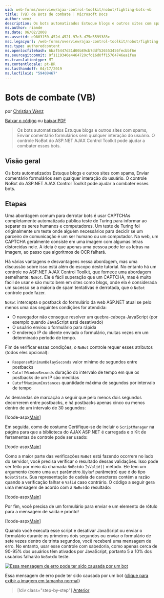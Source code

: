 ```yaml
---
uid: web-forms/overview/ajax-control-toolkit/nobot/fighting-bots-vb
title: (VB) de Bots de combate | Microsoft Docs
author: wenz
description: Os bots automatizados Estuque blogs e outros sites com spams, Enviar comentário formulários sem qualquer interação do usuário. Controle NoBot do ASP.NET AJAX Con...
ms.author: riande
ms.date: 06/02/2008
ms.assetid: e9803150-452d-4521-97e3-d75d5599383c
msc.legacyurl: /web-forms/overview/ajax-control-toolkit/nobot/fighting-bots-vb
msc.type: authoredcontent
ms.openlocfilehash: 6baf5447d31d00b89cb7ddf526553456fecbbf6e
ms.sourcegitcommit: 0f1119340e4464720cfd16d0ff15764746ea1fea
ms.translationtype: MT
ms.contentlocale: pt-BR
ms.lasthandoff: 04/17/2019
ms.locfileid: "59409467"
---
```

# <a name="fighting-bots-vb"></a>Bots de combate (VB)

por [Christian Wenz](https://github.com/wenz)

[Baixar o código](http://download.microsoft.com/download/9/3/f/93f8daea-bebd-4821-833b-95205389c7d0/NoBot0.vb.zip) ou [baixar PDF](http://download.microsoft.com/download/b/6/a/b6ae89ee-df69-4c87-9bfb-ad1eb2b23373/nobot0VB.pdf)

> Os bots automatizados Estuque blogs e outros sites com spams, Enviar comentário formulários sem qualquer interação do usuário. O controle NoBot do ASP.NET AJAX Control Toolkit pode ajudar a combater esses bots.


## <a name="overview"></a>Visão geral

Os bots automatizados Estuque blogs e outros sites com spams, Enviar comentário formulários sem qualquer interação do usuário. O controle NoBot do ASP.NET AJAX Control Toolkit pode ajudar a combater esses bots.

## <a name="steps"></a>Etapas

Uma abordagem comum para derrotar bots é usar CAPTCHAs completamente automatizada pública teste de Turing para informar ao separar os seres humanos e computadores. Um teste de Turing foi originalmente um teste onde alguém necessários para decidir se um parceiro de comunicação é um ser humano ou um computador. Na web, um CAPTCHA geralmente consiste em uma imagem com algumas letras distorcidas nele. A ideia é que apenas uma pessoa pode ler as letras na imagem, ao passo que algoritmos de OCR falhará.

Há várias vantagens e desvantagens nessa abordagem, mas uma discussão sobre isso está além do escopo deste tutorial. No entanto há um controle no ASP.NET AJAX Control Toolkit, que fornece uma abordagem semelhante: `NoBot`. Ele é fácil superação que um CAPTCHA, mas é muito fácil de usar e são muito bem em sites como blogs, onde ela é considerada um sucesso se a maioria de spam tentativas é derrotada, que o `NoBot` controle pode fazer.

`NoBot` intercepta o postback do formulário da web ASP.NET atual se pelo menos uma das seguintes condições for atendida:

- O navegador não consegue resolver um quebra-cabeça JavaScript (por exemplo quando JavaScript está desativado)
- O usuário enviou o formulário para rápida
- O endereço IP do cliente enviado o formulário, muitas vezes em um determinado período de tempo.

Fim de verificar essas condições, o `NoBot` controle requer esses atributos (todos eles opcional):

- `ResponseMinimumDelaySeconds` valor mínimo de segundos entre postbacks
- `CutoffWindowSeconds` duração do intervalo de tempo em que os postbacks de um IP são medidas
- `CutoffMaximumInstances` quantidade máxima de segundos por intervalo de tempo

As demandas de marcação a seguir que pelo menos dois segundos decorrerem entre postbacks, e há postbacks apenas cinco ou menos dentro de um intervalo de 30 segundos:

[!code-aspx[Main](fighting-bots-vb/samples/sample1.aspx)]

Em seguida, como de costume Certifique-se de incluir o `ScriptManager` na página para que a biblioteca do AJAX ASP.NET é carregada e o Kit de ferramentas de controle pode ser usado:

[!code-aspx[Main](fighting-bots-vb/samples/sample2.aspx)]

Como a maior parte das verificações `NoBot` está fazendo ocorrem no lado do servidor, você precisa verificar o resultado dessas validações. Isso pode ser feito por meio da chamada `NoBot`do `IsValid()` método. Ele tem um argumento (como uma `out` parâmetro /`ByRef` parâmetro) que é do tipo `NoBotState`. Sua representação de cadeia de caracteres contém a razão quando a verificação falhar e `Valid` caso contrário. O código a seguir gera uma mensagem de acordo com a `NoBot`do resultado:

[!code-aspx[Main](fighting-bots-vb/samples/sample3.aspx)]

Por fim, você precisa de um formulário para enviar e um elemento de rótulo para a mensagem de saída e pronto!

[!code-aspx[Main](fighting-bots-vb/samples/sample4.aspx)]

Quando você executa esse script e desativar JavaScript ou enviar o formulário durante os primeiros dois segundos ou enviar o formulário de sete vezes dentro de trinta segundos, você receberá uma mensagem de erro. No entanto, usar esse controle com sabedoria, como apenas cerca de 90-95% dos usuários têm ativados por JavaScript, portanto 5 a 10% dos usuários falharão `NoBot`do teste.


[![Essa mensagem de erro pode ter sido causada por um bot](fighting-bots-vb/_static/image2.png)](fighting-bots-vb/_static/image1.png)

Essa mensagem de erro pode ter sido causada por um bot ([clique para exibir a imagem em tamanho normal](fighting-bots-vb/_static/image3.png))

> [!div class="step-by-step"]
> [Anterior](fighting-bots-cs.md)
